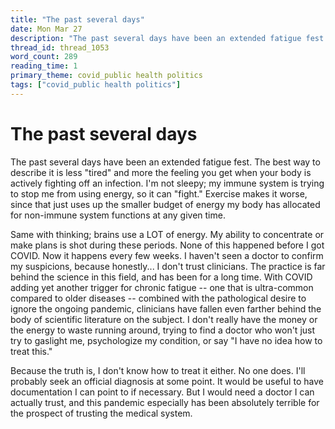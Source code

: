```yaml
---
title: "The past several days"
date: Mon Mar 27
description: "The past several days have been an extended fatigue fest."
thread_id: thread_1053
word_count: 289
reading_time: 1
primary_theme: covid_public health politics
tags: ["covid_public health politics"]
---
```


# The past several days

The past several days have been an extended fatigue fest. The best way to describe it is less "tired" and more the feeling you get when your body is actively fighting off an infection. I'm not sleepy; my immune system is trying to stop me from using energy, so it can "fight." Exercise makes it worse, since that just uses up the smaller budget of energy my body has allocated for non-immune system functions at any given time.

Same with thinking; brains use a LOT of energy. My ability to concentrate or make plans is shot during these periods. None of this happened before I got COVID. Now it happens every few weeks. I haven't seen a doctor to confirm my suspicions, because honestly... I don't trust clinicians. The practice is far behind the science in this field, and has been for a long time. With COVID adding yet another trigger for chronic fatigue -- one that is ultra-common compared to older diseases -- combined with the pathological desire to ignore the ongoing pandemic, clinicians have fallen even farther behind the body of scientific literature on the subject. I don't really have the money or the energy to waste running around, trying to find a doctor who won't just try to gaslight me, psychologize my condition, or say "I have no idea how to treat this."

Because the truth is, I don't know how to treat it either. No one does. I'll probably seek an official diagnosis at some point. It would be useful to have documentation I can point to if necessary. But I would need a doctor I can actually trust, and this pandemic especially has been absolutely terrible for the prospect of trusting the medical system.